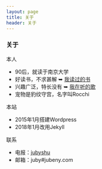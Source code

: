 ```yaml
---
layout: page 
title: 关于
header: 关于
---
```


<h3>关于</h3>

<i class="fa fa-user-o"> </i> 本人
- 90后，就读于南京大学
- 好读书，不求甚解 ➥ [我读过的书](http://jubeny.com/assets/my-booklist.html)
- 兴趣广泛，特长没有 ➥ [我在听的歌](https://itunes.apple.com/cn/playlist/imlistening/pl.u-V9D7mXkiB91RDY2)
- 宠物是豹纹守宫，名字叫Rocchi

<i class="fa fa-folder-o"></i> 本站
- 2015年1月搭建Wordpress
- 2018年1月改用Jekyll

<i class="fa fa-paper-plane-o"></i> 联系
- 电报：[jubyshu](https://t.me/jubyshu)
- 邮箱：juby#jubeny.com
